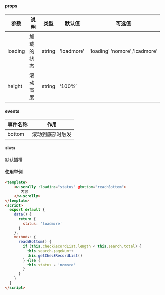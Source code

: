 #### props

|参数|说明|类型|默认值|可选值|
|-|-|-|-|-|
|loading|加载的状态|string|'loadmore'|'loading','nomore','loadmore'|
|height|滚动高度|string|‘100%’||


#### events

|事件名称|作用|
|-|-|
|bottom|滚动到底部时触发|


#### slots

默认插槽

#### 使用举例

```html
<template>
    <w-scrolly :loading="status" @bottom="reachBottom">
       内容
    </w-scrolly>
</template>
<script>
  export default {
    data() {
      return {
        status: 'loadmore'
      }
    },
    methods: {
      reachBottom() {
        if (this.checkRecordList.length < this.search.total) {
          this.search.pageNum++
          this.getCheckRecordList()
        } else {
          this.status = 'nomore'
        }
      }
    }
  }
</script>
```